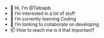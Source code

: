 - 👋 Hi, I’m @Tatoapb
- 👀 I’m interested in a lot of stuff
- 🌱 I’m currently learning Coding
- 💞️ I’m looking to collaborate on developing
- 📫 How to reach me is it that important?

<!---
Tatoapb/Tato is a ✨ special ✨ repository because its `README.md` (this file) appears on your GitHub profile.
You can click the Preview link to take a look at your changes.
--->
